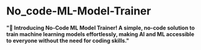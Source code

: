 # No_code-ML-Model-Trainer
**"🚀 Introducing No-Code ML Model Trainer! A simple, no-code solution to train machine learning models effortlessly, making AI and ML accessible to everyone without the need for coding skills."**
